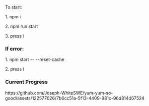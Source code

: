 <p>To start:</p>
 <p> 1. npm i</p> 
  <p>2. npm run start</p>
  <p>3. press i </p>
  <h3>If error:</h3><p>1. npm start -- --reset-cache</p>
  <p>2. press i</p>

  <h3>Current Progress</h3>
  https://github.com/Joseph-WhiteSWE/yum-yum-so-good/assets/122577026/7b6cc51a-5f13-4409-981c-96d814d67524
